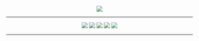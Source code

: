 <p align="center">
  <img src="https://raw.githubusercontent.com/nulastudio/NULASpider/reborn/nulaspider.png">
</p>
<hr />
<p align="center">
  <a href="https://github.com/nulastudio/NULASpider/releases"><img src="
https://img.shields.io/github/release-pre/nulastudio/nulaspider.svg?style=for-the-badge"></a>
  <a href="http://docs.nulaspider.nulastudio.org/"><img src="https://img.shields.io/badge/docs-docs.nulaspider.nulastudio.org-green.svg?style=for-the-badge"></a>
  <a href="https://github.com/nulastudio/NULASpider/issues"><img src="
https://img.shields.io/github/issues/nulastudio/NULASpider.svg?style=for-the-badge"></a>
  <a href="https://github.com/nulastudio/NULASpider/releases"><img src="
https://raw.githubusercontent.com/wiki/nulastudio/NULASpider/images/faux-shield-badge-os-logos.svg?sanitize=true"></a>
  <a href="https://gitter.im/nulastudio/NULASpider"><img src="
https://img.shields.io/gitter/room/nulastudio/NULASpider.svg?style=for-the-badge"></a>
</p>
<hr />
